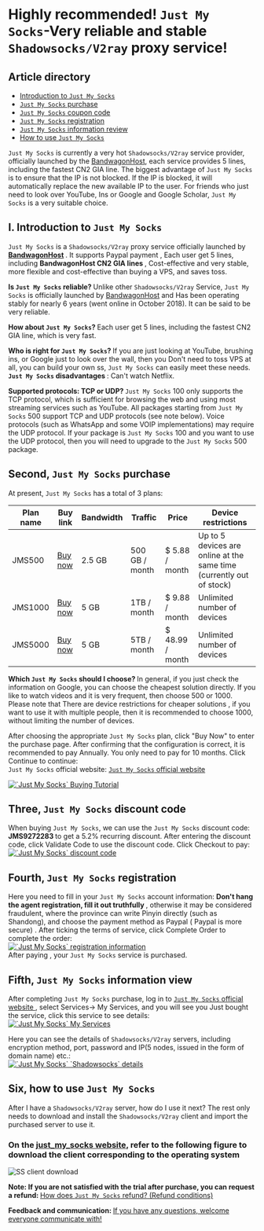 <span id = "head"></span>

# Highly recommended! `Just My Socks`-Very reliable and stable `Shadowsocks/V2ray` proxy service!

## Article directory 

* <a href="#user-content-just1"> Introduction to `Just My Socks` </a> 
* <a href="#user-content-just2"> `Just My Socks` purchase </a> 
* <a href="#user-content-just3"> `Just My Socks` coupon code </a> 
* <a href="#user-content-just4"> `Just My Socks` registration </a> 
* <a href="#user-content-just5"> `Just My Socks` information review </a> 
* <a href="#user-content-just6"> How to use `Just My Socks` </a> 


`Just My Socks` is currently a very hot `Shadowsocks/V2ray` service provider, officially launched by the [BandwagonHost](https://bandwagonhost.com/aff.php?aff=14295), each service provides 5 lines, including the fastest CN2 GIA line. The biggest advantage of `Just My Socks` is to ensure that the IP is not blocked. If the IP is blocked, it will automatically replace the new available IP to the user. For friends who just need to look over YouTube, Ins or Google and Google Scholar, `Just My Socks` is a very suitable choice.

## <span id = "user-content-just1"> <span id = "just_my_socks"> I. Introduction to `Just My Socks` </span> </span>

`Just My Socks` is a `Shadowsocks/V2ray` proxy service officially launched by <strong>  [BandwagonHost](https://bandwagonhost.com/aff.php?aff=14295) </strong>. It supports Paypal payment , Each user get 5 lines, including <strong> BandwagonHost CN2 GIA lines </strong>, Cost-effective and very stable, more flexible and cost-effective than buying a VPS, and saves toss. 

<strong> Is `Just My Socks` reliable? </strong> Unlike other `Shadowsocks/V2ray` Service, `Just My Socks` is officially launched by [BandwagonHost](https://bandwagonhost.com/aff.php?aff=14295) and Has been operating stably for nearly 6 years (went online in October 2018). It can be said to be very reliable.

<strong> How about `Just My Socks`? </strong> Each user get 5 lines, including the fastest CN2 GIA line, which is very fast.

<strong> Who is right for `Just My Socks`? </strong> If you are just looking at YouTube, brushing ins, or Google just to look over the wall, then you Don't need to toss VPS at all, you can build your own ss, `Just My Socks` can easily meet these needs. <strong> `Just My Socks` disadvantages </strong>: Can't watch Netflix.

<strong> Supported protocols: TCP or UDP? </strong>
`Just My Socks` 100 only supports the TCP protocol, which is sufficient for browsing the web and using most streaming services such as YouTube. All packages starting from `Just My Socks` 500 support TCP and UDP protocols (see note below). Voice protocols (such as WhatsApp and some VOIP implementations) may require the UDP protocol. If your package is `Just My Socks` 100 and you want to use the UDP protocol, then you will need to upgrade to the `Just My Socks` 500 package.

## <span id = "user-content-just2"> <span id = "just_my_socks-2"> Second, `Just My Socks` purchase </span> </span>

 At present, `Just My Socks` has a total of 3 plans: 

<table id = "tablepress-1">
<thead>
<tr>
<th>Plan name</th>
<th>Buy link</th>
<th>Bandwidth</th>
<th>Traffic</th>
<th>Price</th>
<th>Device restrictions</th>
</tr>
</thead>
<tbody>
<tr>
<td>JMS500</td>
<td><a rel="nofollow" href="https://justmysocks3.net/members/aff.php?aff=14295&pid=1" target="_blank"> Buy now </a></td>
<td>2.5 GB</td>
<td>500 GB / month</td>
<td>$ 5.88 / month</td>
<td>Up to 5 devices are online at the same time (currently out of stock)</td>
</tr>
<tr>
<td>JMS1000</td>
<td><a rel="nofollow" href="https://justmysocks3.net/members/aff.php?aff=14295&pid=2" target="_blank"> Buy now </a></td>
<td>5 GB</td>
<td>1TB / month</td>
<td>$ 9.88 / month</td>
<td>Unlimited number of devices</td>
</tr>
<tr>
<td>JMS5000</td>
<td><a rel="nofollow" href="https://justmysocks3.net/members/aff.php?aff=14295&pid=3" target="_blank"> Buy now </a></td>
<td>5 GB</td>
<td>5TB / month</td>
<td>$ 48.99 / month</td>
<td>Unlimited number of devices</td>
</tr>
</tbody>
</table>

<strong> Which `Just My Socks` should I choose? </strong> In general, if you just check the information on Google, you can choose the cheapest solution directly. If you like to watch videos and it is very frequent, then choose 500 or 1000. Please note that <span style = "color : # ff0000; "> There are device restrictions for cheaper solutions </span>, if you want to use it with multiple people, then it is recommended to choose 1000, without limiting the number of devices.

After choosing the appropriate `Just My Socks` plan, click "Buy Now" to enter the purchase page. After confirming that the configuration is correct, it is recommended to pay Annually. You only need to pay for 10 months. Click Continue to continue:
<br class="keepp">
`Just My Socks` official website: <a rel="nofollow" href="https://justmysocks3.net/members/aff.php?aff=14295&gid=1" target="_blank"> `Just My Socks` official website </a>

<a href="images/jms-1.png" target="_blank" rel="noopener noreferrer"> <img style = "max-width: 100% " src ="images/jms-1.png" alt =" `Just My Socks` Buying Tutorial "/> </a>
## <span id = "user-content-just3"> <span id = "just_my_socks-3"> Three, `Just My Socks` discount code </span> </span>

When buying `Just My Socks`, we can use the `Just My Socks` discount code: <strong> JMS9272283 </strong> to get a 5.2% recurring discount. After entering the discount code, click Validate Code to use the discount code. Click Checkout to pay:
<br class="keepp">
<a href="images/jms-2.png" target="_blank" rel="noopener noreferrer"> <img style = "max-width: 100% " src ="images/jms-2.png" alt =" `Just My Socks` discount code "/> </a>

## <span id = "user-content-just4"> <span id = "just_my_socks-4"> Fourth, `Just My Socks` registration </span> </span>

Here you need to fill in your `Just My Socks` account information: <strong> Don't hang the agent registration, fill it out truthfully </strong>, otherwise it may be considered fraudulent, where the province can write Pinyin directly (such as Shandong), and choose the payment method as Paypal ( Paypal is more secure) . After ticking the terms of service, click Complete Order to complete the order:
<br class="keepp">
<a href="images/jms-3.png" target="_blank" rel="noopener noreferrer"> <img style = "max-width: 100% " src ="images/jms-3.png" alt =" `Just My Socks` registration information "/> </a>
<br class="keepp">
After paying , your `Just My Socks` service is purchased.

## <span id = "user-content-just5"> <span id = "just_my_socks-5"> Fifth, `Just My Socks` information view </span> </span>

After completing `Just My Socks` purchase, log in to <a rel="nofollow" href="https://justmysocks3.net/members/aff.php?aff=14295" target="_blank"> `Just My Socks` official website </a>, select Services-> My Services, and you will see you Just bought the service, click this service to see details:
<br class="keepp">
<a href="images/jms-4.png" target="_blank" rel="noopener noreferrer"> <img style = "max-width: 100% " src ="images/jms-4.png" alt =" `Just My Socks` My Services "/> </a>

Here you can see the details of `Shadowsocks/V2ray` servers, including encryption method, port, password and IP(5 nodes, issued in the form of domain name) etc.:
<br class="keepp">
<a href="images/jms-5.png" target="_blank" rel="noopener noreferrer"> <img style = "max-width: 100% " src ="images/jms-5.png" alt =" `Just My Socks` `Shadowsocks` details "/> </a>

## <span id = "user-content-just6"> <span id = "just_my_socks-6"> Six, how to use `Just My Socks` </span> </span>

After I have a `Shadowsocks/V2ray` server, how do I use it next? The rest only needs to download and install the `Shadowsocks/V2ray` client and import the purchased server to use it.

<h3> On the <a rel="nofollow" href="https://justmysocks3.net/members/aff.php?aff=14295" target="_blank">just_my_socks website</a>, refer to the following figure to download the client corresponding to the operating system </h3>

<img style = "max-width: 100%" src = "images/dcen.jpg" alt = "SS client download" />

 <strong> Note: If you are not satisfied with the trial after purchase, you can request a refund: </strong> <a href="jmstk.md" rel="nofollow"> How does `Just My Socks` refund? (Refund conditions) </a> 

 <strong> Feedback and communication: </strong> <a href="https://github.com/zjgbql/justmysocks/issues" rel="nofollow"> If you have any questions, welcome everyone communicate with! </a> 
